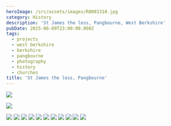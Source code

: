 ```yaml
---
heroImage: /src/assets/images/R0001310.jpg
category: History
description: 'St James the less, Pangbourne, West Berkshire'
pubDate: 2025-06-09T23:00:00.000Z
tags:
  - projects
  - west berkshire
  - berkshire
  - pangbourne
  - photography
  - history
  - churches
title: 'St James the less, Pangbourne'
---
```


![](/public/images/R0001296.jpg)

![](/src/assets/images/R0001297.jpg)

![](/src/assets/images/R0001298.jpg)
![](/src/assets/images/R0001299.jpg)
![](/src/assets/images/R0001300.jpg)
![](/src/assets/images/R0001302.jpg)
![](/src/assets/images/R0001304.jpg)
![](/src/assets/images/R0001306.jpg)
![](/src/assets/images/R0001308.jpg)
![](/src/assets/images/R0001310.jpg)
![](/src/assets/images/R0001311.jpg)
![](/src/assets/images/R0001312.jpg)
![](/src/assets/images/R0001321.jpg)
